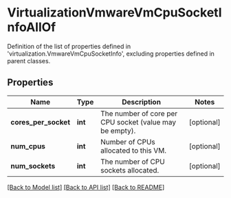 # VirtualizationVmwareVmCpuSocketInfoAllOf

Definition of the list of properties defined in 'virtualization.VmwareVmCpuSocketInfo', excluding properties defined in parent classes.
## Properties
Name | Type | Description | Notes
------------ | ------------- | ------------- | -------------
**cores_per_socket** | **int** | The number of core per CPU socket (value may be empty). | [optional] 
**num_cpus** | **int** | Number of CPUs allocated to this VM. | [optional] 
**num_sockets** | **int** | The number of CPU sockets allocated. | [optional] 

[[Back to Model list]](../README.md#documentation-for-models) [[Back to API list]](../README.md#documentation-for-api-endpoints) [[Back to README]](../README.md)


